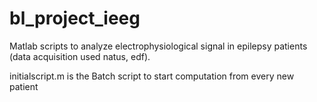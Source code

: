 # bl_project_ieeg
Matlab scripts to analyze electrophysiological signal in epilepsy patients (data acquisition used natus, edf).

initialscript.m is the Batch script to start computation from every new patient
